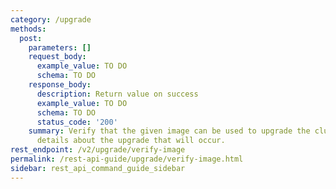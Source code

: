 ```yaml
---
category: /upgrade
methods:
  post:
    parameters: []
    request_body:
      example_value: TO DO
      schema: TO DO
    response_body:
      description: Return value on success
      example_value: TO DO
      schema: TO DO
      status_code: '200'
    summary: Verify that the given image can be used to upgrade the cluster and retrieve
      details about the upgrade that will occur.
rest_endpoint: /v2/upgrade/verify-image
permalink: /rest-api-guide/upgrade/verify-image.html
sidebar: rest_api_command_guide_sidebar
---
```

